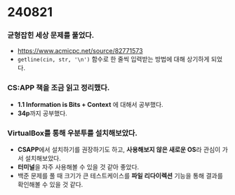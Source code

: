 # 240821

### **균형잡힌 세상** 문제를 풀었다.
- https://www.acmicpc.net/source/82771573
- ```getline(cin, str, '\n')``` 함수로 한 줄씩 입력받는 방법에 대해 상기하게 되었다.

### **CS:APP** 책을 조금 읽고 정리했다.
- **1.1 Information is Bits + Context** 에 대해서 공부했다.
- **34p**까지 공부했다.

### **VirtualBox**를 통해 **우분투**를 설치해보았다.
- **CSAPP**에서 설치하기를 권장하기도 하고, **사용해보지 않은 새로운 OS**라 관심이 가서 설치해보았다.
- **터미널**을 자주 사용해볼 수 있을 것 같아 좋았다.
- 백준 문제를 풀 때 크기가 큰 테스트케이스를 **파일 리다이렉션** 기능을 통해 결과를 확인해볼 수 있을 것 같다.